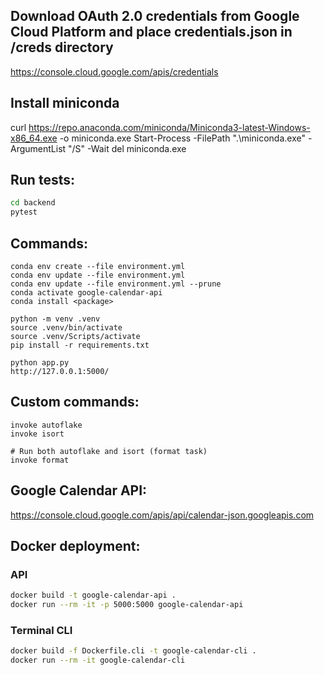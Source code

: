 ## Download OAuth 2.0 credentials from Google Cloud Platform and place credentials.json in /creds directory

https://console.cloud.google.com/apis/credentials

## Install miniconda

curl https://repo.anaconda.com/miniconda/Miniconda3-latest-Windows-x86_64.exe -o miniconda.exe
Start-Process -FilePath ".\miniconda.exe" -ArgumentList "/S" -Wait
del miniconda.exe

## Run tests:

```bash
cd backend
pytest
```

## Commands:

```
conda env create --file environment.yml
conda env update --file environment.yml
conda env update --file environment.yml --prune
conda activate google-calendar-api
conda install <package>

python -m venv .venv
source .venv/bin/activate
source .venv/Scripts/activate
pip install -r requirements.txt

python app.py
http://127.0.0.1:5000/
```

## Custom commands:

```
invoke autoflake
invoke isort

# Run both autoflake and isort (format task)
invoke format
```

## Google Calendar API:

https://console.cloud.google.com/apis/api/calendar-json.googleapis.com

## Docker deployment:

### API

```bash
docker build -t google-calendar-api .
docker run --rm -it -p 5000:5000 google-calendar-api
```

### Terminal CLI

```bash
docker build -f Dockerfile.cli -t google-calendar-cli .
docker run --rm -it google-calendar-cli
```
